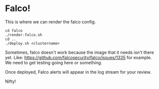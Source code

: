 # Falco!

This is where we can render the falco config.
```
cd falco
./render-falco.sh
cd ..
./deploy.sh <clustername>
```

Sometimes, falco doesn't work because the image that it needs isn't there yet.
Like:  https://github.com/falcosecurity/falco/issues/1335 for example.
We need to get testing going here or something.

Once deployed, Falco alerts will appear in the log stream for your review.

Nifty!

